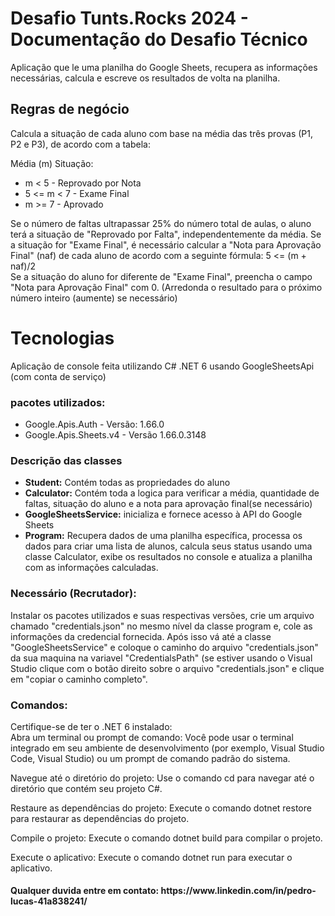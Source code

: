 <h1>Desafio Tunts.Rocks 2024 - Documentação do Desafio Técnico</h1>

<p>Aplicação que le uma planilha do Google Sheets, recupera as informações necessárias, calcula e escreve os resultados de volta na planilha.</p>

<h2>Regras de negócio</h2>
Calcula a situação de cada aluno com base na média das três provas (P1, P2 e P3), de acordo com a tabela:

Média (m) Situação:
<ul>
<li>m < 5 - Reprovado por Nota</li>
<li>5 <= m < 7 - Exame Final</li>
<li>m >= 7 - Aprovado</li>
</ul>
Se o número de faltas ultrapassar 25% do número total de aulas, o aluno terá a situação de "Reprovado por Falta", independentemente da média.
  Se a situação for "Exame Final", é necessário calcular a "Nota para Aprovação Final" (naf) de cada aluno de acordo com a seguinte fórmula:
5 <= (m + naf)/2
</br>Se a situação do aluno for diferente de "Exame Final", preencha o campo "Nota para Aprovação Final" com 0. (Arredonda o resultado para o próximo número inteiro (aumente) se necessário)

<h1>Tecnologias</h1>
Aplicação de console feita utilizando C# .NET 6 usando GoogleSheetsApi (com conta de serviço)

<h3>pacotes utilizados:</h3>
	<ul>
    <li>Google.Apis.Auth - Versão: 1.66.0</li>
    <li>	Google.Apis.Sheets.v4 - Versão 1.66.0.3148</li>
  </ul>

<h3>
Descrição das classes</h3>
<ul>
  <li><b>Student:</b> Contém todas as propriedades do aluno</li>
  <li><b>Calculator:</b> Contém toda a logica para verificar a média, quantidade de faltas, situação do aluno e a nota para aprovação final(se necessário)</li>
  <li><b>GoogleSheetsService:</b> inicializa e fornece acesso à API do Google Sheets</li>
  <li><b>Program:</b> Recupera dados de uma planilha específica, processa os dados para criar uma lista de alunos, calcula seus status usando uma classe Calculator, exibe os resultados no console e atualiza a planilha com as informações calculadas.</li>
</ul>

<h3>Necessário (Recrutador):</h3>
Instalar os pacotes utilizados e suas respectivas versões, crie um arquivo chamado "credentials.json" no mesmo nível da classe program e, cole as informações da credencial fornecida. Após isso vá até a classe "GoogleSheetsService" e coloque o caminho do arquivo "credentials.json" da sua maquina na variavel "CredentialsPath" (se estiver usando o Visual Studio clique com o botão direito sobre o arquivo "credentials.json" e clique em "copiar o caminho completo".

<h3>Comandos:</h3>
Certifique-se de ter o .NET 6 instalado:
</br>
Abra um terminal ou prompt de comando:
Você pode usar o terminal integrado em seu ambiente de desenvolvimento (por exemplo, Visual Studio Code, Visual Studio) ou um prompt de comando padrão do sistema.

Navegue até o diretório do projeto:
Use o comando cd para navegar até o diretório que contém seu projeto C#.

Restaure as dependências do projeto:
Execute o comando dotnet restore para restaurar as dependências do projeto.

Compile o projeto:
Execute o comando dotnet build para compilar o projeto.

Execute o aplicativo:
Execute o comando dotnet run para executar o aplicativo.

<h4>Qualquer duvida entre em contato: https://www.linkedin.com/in/pedro-lucas-41a838241/</h4>
